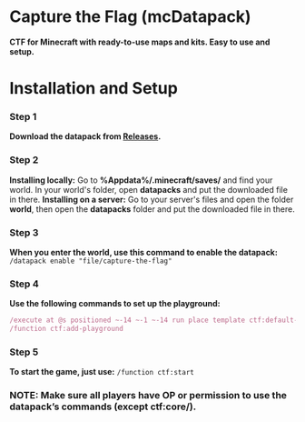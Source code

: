 # Capture the Flag (mcDatapack)
**CTF for Minecraft with ready-to-use maps and kits. Easy to use and setup.**

# Installation and Setup
### Step 1
**Download the datapack from [Releases](https://github.com/mitko8009/Capture-the-Flag/releases).**

### Step 2 
**Installing locally:** Go to **%Appdata%/.minecraft/saves/** and find your world. In your world's folder, open **datapacks** and put the downloaded file in there.
**Installing on a server:** Go to your server's files and open the folder **world**, then open the **datapacks** folder and put the downloaded file in there.

### Step 3
**When you enter the world, use this command to enable the datapack:** `/datapack enable "file/capture-the-flag"`

### Step 4
**Use the following commands to set up the playground:**
```js
/execute at @s positioned ~-14 ~-1 ~-14 run place template ctf:default-maps/default-map-1
/function ctf:add-playground
```

### Step 5
**To start the game, just use:** `/function ctf:start`

### NOTE: Make sure all players have OP or permission to use the datapack’s commands (except ctf:core/).